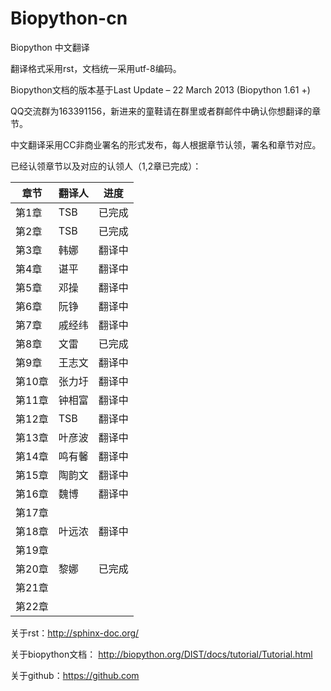 Biopython-cn
============

Biopython 中文翻译

翻译格式采用rst，文档统一采用utf-8编码。  

Biopython文档的版本基于Last Update – 22 March 2013 (Biopython 1.61 +)  

QQ交流群为163391156，新进来的童鞋请在群里或者群邮件中确认你想翻译的章节。

中文翻译采用CC非商业署名的形式发布，每人根据章节认领，署名和章节对应。

已经认领章节以及对应的认领人（1,2章已完成）：

| 章节   | 翻译人  | 进度 |
| ---- | ---- | ---- |
| 第1章  | TSB  | 已完成 |
| 第2章  | TSB  | 已完成 |
| 第3章  |   韩娜  | 翻译中        |
| 第4章  |   谌平 |  翻译中   |
| 第5章  | 邓操   |  翻译中   |
| 第6章  | 阮铮   |   翻译中 |
| 第7章  | 戚经纬     |翻译中   |
| 第8章  | 文雷     | 已完成  |
| 第9章  | 王志文  |翻译中  |
| 第10章 |    张力圩  |翻译中   |
| 第11章 | 钟相富  |翻译中  |
| 第12章 | TSB  |   翻译中  |
| 第13章 | 叶彦波  |    翻译中|
| 第14章 |  鸣有馨    | 翻译中  |
| 第15章 | 陶韵文  |   翻译中 |
| 第16章 | 魏博     | 翻译中  |
| 第17章 |      |   |
| 第18章 | 叶远浓     | 翻译中   |
| 第19章 |      |   |
| 第20章 | 黎娜     | 已完成   |
| 第21章 |      |   |
| 第22章 |      |   |



关于rst：http://sphinx-doc.org/

关于biopython文档： http://biopython.org/DIST/docs/tutorial/Tutorial.html

关于github：https://github.com
